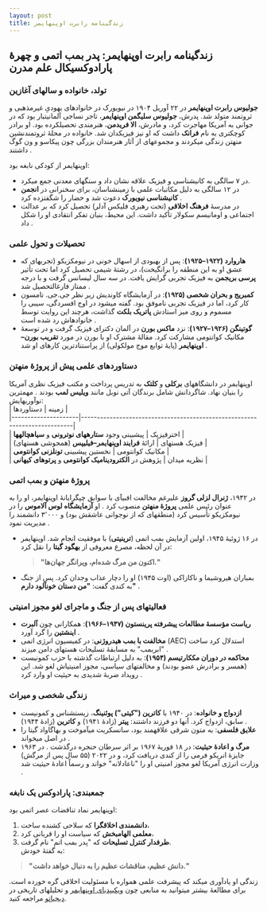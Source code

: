 ```yaml
---
layout: post
title: زندگینامه رابرت اوپنهایمر
---
```


## زندگینامه رابرت اوپنهایمر: پدر بمب اتمی و چهرهٔ پارادوکسیکال علم مدرن  

### تولد، خانواده و سالهای آغازین  
**جولیوس رابرت اوپنهایمر** در ۲۲ آوریل ۱۹۰۴ در نیویورک در خانوادهای یهودیِ غیرمذهبی و ثروتمند متولد شد. پدرش، **جولیوس سلیگمن اوپنهایمر**، تاجر نساجی آلمانیتبار بود که در جوانی به آمریکا مهاجرت کرد، و مادرش، **الا فریدمن**، هنرمندی تحصیلکرده بود. او برادر کوچکتری به نام **فرانک** داشت که او نیز فیزیکدان شد. خانواده در محلهٔ ثروتمندنشین منهتن زندگی میکردند و مجموعهای از آثار هنرمندان بزرگی چون پیکاسو و ون گوگ داشتند .  

اوپنهایمر از کودکی نابغه بود:  
- در ۷ سالگی به کانیشناسی و فیزیک علاقه نشان داد و سنگهای معدنی جمع میکرد.  
- در ۱۲ سالگی به دلیل مکاتبات علمی با زمینشناسان، برای سخنرانی در **انجمن کانیشناسی نیویورک** دعوت شد و حضار را شگفتزده کرد .  
- در مدرسهٔ **فرهنگ اخلاقی** (تحت رهبری فلیکس آدلر) تحصیل کرد که بر عدالت اجتماعی و اومانیسم سکولار تأکید داشت. این محیط، بنیان تفکر انتقادی او را شکل داد .  

### تحصیلات و تحول علمی  
- **هاروارد (۱۹۲۲–۱۹۲۵)**: پس از بهبودی از اسهال خونی در نیومکزیکو (تجربهای که عشق او به این منطقه را برانگیخت)، در رشتهٔ شیمی تحصیل کرد اما تحت تأثیر **پرسی بریجمن** به فیزیک تجربی گرایش یافت. در سه سال لیسانس گرفت و با درجه ممتاز فارغالتحصیل شد .  
- **کمبریج و بحران شخصی (۱۹۲۵)**: در آزمایشگاه کاوندیش زیر نظر جی.جی. تامسون کار کرد، اما در فیزیک تجربی ناموفق بود. گفته میشود در اوج افسردگی، سیبی را مسموم و روی میز استادش **پاتریک بلکت** گذاشت، هرچند این روایت توسط خانوادهاش رد شده است .  
- **گوتینگن (۱۹۲۶–۱۹۲۷)**: نزد **ماکس بورن** در آلمان دکترای فیزیک گرفت و در توسعهٔ مکانیک کوانتومی مشارکت کرد. مقالهٔ مشترک او با بورن در مورد **تقریب بورن–اوپنهایمر** (پایهٔ توابع موج مولکولی) از پراستنادترین کارهای او شد .  

### دستاوردهای علمی پیش از پروژهٔ منهتن  
اوپنهایمر در دانشگاههای **برکلی** و **کلتک** به تدریس پرداخت و مکتب فیزیک نظری آمریکا را بنیان نهاد. شاگردانش شامل برندگان آتی نوبل مانند **ویلیس لمب** بودند . مهمترین نوآوریهایش:  
| زمینه               | دستاوردها                                                                 |  
|---------------------|---------------------------------------------------------------------------|  
| اخترفیزیک          | پیشبینی وجود **ستارههای نوترونی** و **سیاهچالهها**  |  
| فیزیک هستهای       | ارائهٔ **فرایند اوپنهایمر–فیلیپس** (همجوشی هستهای)  |  
| مکانیک کوانتومی    | نخستین پیشبینی **تونلزنی کوانتومی**                |  
| نظریه میدان        | پژوهش در **الکترودینامیک کوانتومی** و **پرتوهای کیهانی**      |  

### پروژهٔ منهتن و بمب اتمی  
در ۱۹۴۲، **ژنرال لزلی گروز** علیرغم مخالفت افبیآی با سوابق چپگرایانهٔ اوپنهایمر، او را به عنوان رئیس علمی **پروژهٔ منهتن** منصوب کرد . او **آزمایشگاه لوس آلاموس** را در نیومکزیکو تأسیس کرد (منطقهای که از نوجوانی عاشقش بود) و ۳٬۰۰۰ دانشمند را مدیریت نمود .  
- در ۱۶ ژوئیهٔ ۱۹۴۵، اولین آزمایش بمب اتمی (**ترینیتی**) با موفقیت انجام شد. اوپنهایمر در آن لحظه، مصرع معروفی از **بهگود گیتا** را نقل کرد:  
  > **"اکنون من مرگ شده‌ام، ویرانگر جهان‌ها."**   
- بمباران هیروشیما و ناکازاکی (اوت ۱۹۴۵) او را دچار عذاب وجدان کرد. پس از جنگ به کندی گفت: **"من دستان خونآلود دارم"** .  

### فعالیتهای پس از جنگ و ماجرای لغو مجوز امنیتی  
- **ریاست مؤسسهٔ مطالعات پیشرفته پرینستون (۱۹۴۷–۱۹۶۶)**: همکارانی چون **آلبرت اینشتین** را گرد آورد .  
- **مخالفت با بمب هیدروژنی**: در کمیسیون انرژی اتمی (AEC) استدلال کرد ساخت "ابربمب" به مسابقهٔ تسلیحات هستهای دامن میزند .  
- **محاکمه در دوران مککارتیسم (۱۹۵۴)**: به دلیل ارتباطات گذشته با حزب کمونیست (همسر و برادرش عضو بودند) و مخالفتهای سیاسی، مجوز امنیتیاش لغو شد. این رویداد ضربهٔ شدیدی به حیثیت او وارد کرد .  

### زندگی شخصی و میراث  
- **ازدواج و خانواده**: در ۱۹۴۰ با **کاترین ("کیتی") پوئنینگ**، زیستشناس و کمونیست سابق، ازدواج کرد. آنها دو فرزند داشتند: **پیتر** (زادهٔ ۱۹۴۱) و **کاترین** (زادهٔ ۱۹۴۴) .  
- **علایق فلسفی**: به متون شرقی علاقهمند بود، سانسکریت میآموخت و بهاگاواد گیتا را در اصل میخواند .  
- **مرگ و اعادهٔ حیثیت**: در ۱۸ فوریهٔ ۱۹۶۷ بر اثر سرطان حنجره درگذشت . در ۱۹۶۳ جایزهٔ انریکو فرمی را از کندی دریافت کرد، و در ۲۰۲۲ (۵۵ سال پس از مرگش) وزارت انرژی آمریکا لغو مجوز امنیتی او را "ناعادلانه" خواند و رسماً اعادهٔ حیثیت شد .  

### جمعبندی: پارادوکس یک نابغه  
اوپنهایمر نماد تناقضات عصر اتمی بود:  
1. **دانشمندی اخلاقگرا** که سلاحی کشنده ساخت،  
2. **معلمی الهامبخش** که سیاست او را قربانی کرد،  
3. **طرفدار کنترل تسلیحات** که "پدر بمب اتم" نام گرفت.  
به گفتهٔ خودش:  
> **"دانش عظیم، مناقشات عظیم را به دنبال خواهد داشت."**   

زندگی او یادآوری میکند که پیشرفت علمی همواره با مسئولیت اخلاقی گره خورده است. برای مطالعهٔ بیشتر میتوانید به منابعی چون [ویکیپدیای اوپنهایمر](https://fa.wikipedia.org/wiki/%D8%AC%DB%8C._%D8%B1%D8%A7%D8%A8%D8%B1%D8%AA_%D8%A7%D9%88%D9%BE%D9%86%D9%87%D8%A7%DB%8C%D9%85%D8%B1) و تحلیلهای تاریخی در [دیجیاتو](https://digiato.com/interdisciplinary/robert-oppenheimer-biography) مراجعه کنید.
